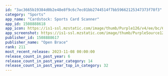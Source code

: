 ```yaml
---
id: "3ac3665b19384d0b2e48e8f9c6c7ec01bb2744514f7bb59662125347373f78f3"
category: "Sports"
app_name: "Cardstock: Sports Card Scanner"
app_id: 1508888618
app_icon: https://is1-ssl.mzstatic.com/image/thumb/Purple126/v4/ee/bc/67/eebc6779-06b2-e1ce-c78b-cfcaf420a8c4/AppIcon-0-0-1x_U007emarketing-0-7-0-85-220.png/1024x1024bb.png
app_screenshot: https://is1-ssl.mzstatic.com/image/thumb/PurpleSource126/v4/c4/bb/c0/c4bbc0f0-2a03-15df-b78f-5f600057441d/4a121ae0-62ac-494b-bacd-07a9b6855c5f_Value_1.jpg/1284x2778bb.png
publisher_id: 1508888617
publisher_name: "Open Brace"
rank: 211
most_recent_release: 2023-11-08 00:00:00
release_count_in_past_year: 6
release_count_in_past_year_category: 14
release_count_in_past_year_top_in_category: 32
---
```

